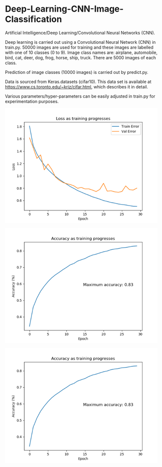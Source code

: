 # Deep-Learning-CNN-Image-Classification

Artificial Intelligence/Deep Learning/Convolutional Neural Networks (CNN).

Deep learning is carried out using a Convolutional Neural Network (CNN) in train.py. 
50000 images are used for training and these images are labelled with one of 10 classes (0 to 9). Image class names are: airplane, automobile, bird, cat, deer, dog, frog, horse, ship, truck. There are 5000 images of each class.

Prediction of image classes (10000 images) is carried out by predict.py.

Data is sourced from Keras.datasets (cifar10). This data set is available at https://www.cs.toronto.edu/~kriz/cifar.html, which describes it in detail.

Various parameters/hyper-parameters can be easily adjusted in train.py for experimentation purposes.

![](images/Figure_1.png)

![](images/Figure_2.png)

![](images/Figure_2.png)
